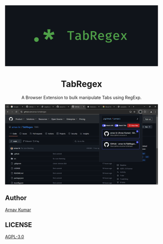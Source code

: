 ![TabRegex](images/banners/promo_tile_marquee.png)

<h1 style="text-align: center">TabRegex</h1>
<p style="text-align: center">A Browser Extension to bulk manipulate Tabs using RegExp.</p>


![TabRegex](images/screenshots/0.png)

## Author
[Arnav Kumar](https://github.com/arnav-kr)

## LICENSE
[AGPL-3.0](LICENSE)
